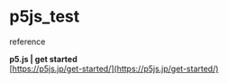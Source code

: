 # p5js_test

reference  

**p5.js | get started**  
[https://p5js.jp/get-started/](https://p5js.jp/get-started/)  
